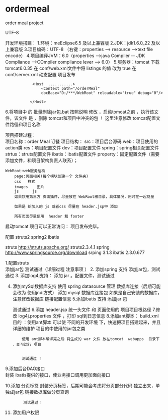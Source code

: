 ordermeal
=========

order  meal   project


UTF-8

开发环境搭建：
1.环境：meEclipse6.5 及以上兼容版 
2.JDK：jdk1.6.0_22  及以上兼容版 
3.项目编码：UTF-8 （右键：properties --> resource -->text file  encode）
4.项目编译JVM：6.0（properties -->java Compiler -- JDK Compliance -->COmpiler compliance lever --> 6.0）
5.服务器：tomcat
		下载 tomcat6.0.35
			 在   conf/web.xml文件中将  listings  的值  改为 true
			 在		conf/server.xml 动态配置 项目发布

			    <Host  ...........>
			 		<Context path="/orderMeal" 
			 		docBase="D:/***/WebRoot" reloadable="true" debug="0"/>

			   </Host>
6.将项目中 的 批量删除jar包.bat 按照说明  修改 ，启动tomcat之前 ，执行该文件，该文件 是 ，删除  tomcat和项目中冲突的包 ！
   这里注意修改  tomcat配置文件路径和项目名称
   
 项目搭建过程：  
项目名称：order Meal   订餐
项目结构：
	src：项目后台源码
	web：项目使用的action类
	res：项目配置文件
			dev：项目配置文件
				spring：spring相关配置文件
				strtus：struts配置文件
				ibatis：ibatis配置文件
			property：固定配置文件（需要添加文件，和项目架构负责人联系）；

	WebRoot:web服务结构
		page:页面相关(每个模块创建一个 文件夹)
		css   样式
		images    图片
		js		js
		如果饮用第三方 页面插件，尽量放在 WebRoot根目录，具体情况，用时在一起商量

		如果是 新加入的 js 或者css 尽量在 header.jsp中 添加 

		所有页面尽量使用  header 和 footer 


启动tomcat 项目可以正常访问：
 项目发布完毕。
 
 配置 struts2 spring2  ibatis
 
 
 struts   http://struts.apache.org/   struts2.3.4.1
 spring  http://www.springsource.org/download    srping  3.1.3
 ibatis  2.3.0.677
 
 1.配置struts  
 	添加jar包 测试通过（详细过程 注意事项  ）
 2. 添加spring 支持
 	添加jar包，测试通过
 3. 添加log4j支持：
 	添加 jar 。配置文件，测试通过
 	
 4. 添加mySql数据库支持
 		 使用 spring datasource 管理  数据库连接（后期可能会改为 使用jndi方式）
 	添加  mysql 数据库连接包
 	如果是自己安装的数据库，注意修改数据库 链接配置信息
5.添加ibatis  支持 
 	添加jar 包
 	
 	测试通过
6.添加 header.jsp  统一头文件 和 页面使用的 项目项目根路径
7.修改 log4j.properties 文件 ，打印  sql到日志信息
8.添加ant脚本：
		build.xml
			目的 ：使用ant脚本  可以使 不同的开发环境 下，快速把项目搭建起来，并且详细的维护 项目的中使用的jar包之类

			使用 ant脚本编译完之后 将生成的 war 文件 放在tomcat  webapps  目录下 ，即可运行 项目 


			测试通过 ！
9.添加后台DAO接口		
			封装  ibatis提供的接口，使业务接口调用更加面向接口

10.添加 分页标签
			封装分页标签，后期可能会考虑将分页部分代码 独立出来，单独成jar包
			链接数据库做分页查询

			测试通过！

11.	添加用户权限  
